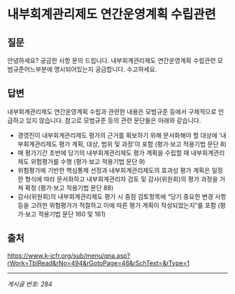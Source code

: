 # 내부회계관리제도 연간운영계획 수립관련

## 질문
안녕하세요? 궁금한 사항 문의 드립니다.
내부회계관리제도 연간운영계획 수립관련 모범규준어느부분에 명시되어있는지 궁금합니다.
수고하세요.

## 답변
내부회계관리제도 연간운영계획 수립과 관련한 내용은 모범규준 등에서 구체적으로 언급하고 있지 않습니다. 참고로 모범규준 등의 관련 문단들은 아래와 같습니다.
- 경영진이 내부회계관리제도 평가의 근거를 확보하기 위해 문서화해야 할 대상에 ‘내부회계관리제도 평가 계획, 대상, 범위 및 과정’이 포함 (평가·보고 적용기법 문단 8)
- 매 평가기간 초반에 당기의 내부회계관리제도 평가 계획을 수립할 때 내부회계관리제도 위험평가를 수행 (평가·보고 적용기법 문단 9)
- 위험평가에 기반한 핵심통제 선정과 내부회계관리제도의 효과성 평가 계획은 일정한 형식에 따라 문서화하고 내부회계관리자 검토 및 감사(위원회)의 평가 과정을 거쳐 확정 (평가·보고 적용기법 문단 88)
- 감사(위원회)의 내부회계관리제도 평가 시 중점 검토항목에 “당기 중요한 변경 사항 등을 고려한 위험평가가 적절하고 이에 따른 평가 계획이 작성되었는지”를 포함 (평가·보고 적용기법 문단 160 및 161)

## 출처
https://www.k-icfr.org/sub/menu/qna.asp?rWork=TblRead&rNo=494&rGotoPage=46&rSchText=&rType=1

---
*게시글 번호: 284*
